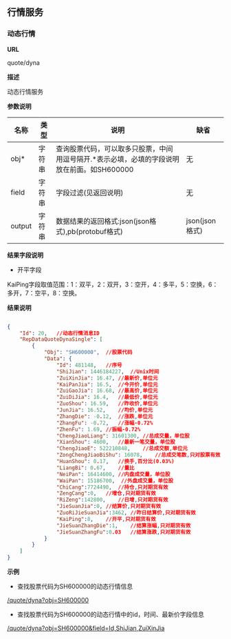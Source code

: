 
## 行情服务

### 动态行情

**URL**

quote/dyna

**描述**

动态行情服务

**参数说明**

|名称|类型|说明|缺省|
| -------- | -------- | -------- | -------- |
|obj\*|字符串|查询股票代码，可以取多只股票，中间用逗号隔开.\*表示必填，必填的字段说明放在前面。如SH600000|无|
|field|字符串|字段过滤(见返回说明)|无|
|output|字符串|数据结果的返回格式:json(json格式),pb(protobuf格式)|json(json格式)|

**结果字段说明**

-  开平字段

KaiPing字段取值范围：1：双平，2：双开，3：空开，4：多平，5：空换，6：多开，7：空平，8：空换。

**结果说明**

```json

{
    "Id": 20,   //动态行情消息ID
    "RepDataQuoteDynaSingle": [ 
        {
            "Obj": "SH600000",  //股票代码
            "Data": {
                "Id": 481148,   //序号
                "ShiJian": 1446184227,  //Unix时间
                "ZuiXinJia": 16.47, //最新价,单位元
                "KaiPanJia": 16.5,  //今开价,单位元
                "ZuiGaoJia": 16.68, //最高价,单位元
                "ZuiDiJia": 16.4,   //最低价,单位元
                "ZuoShou": 16.59,   //昨收价,单位元
                "JunJia": 16.52,    //均价,单位元
                "ZhangDie": -0.12,  //涨跌,单位元
                "ZhangFu": -0.72,   //涨幅-0.72%
                "ZhenFu": 1.69, //振幅-0.72%
                "ChengJiaoLiang": 31601300, //总成交量，单位股
                "XianShou": 4600,   //最新一笔交量，单位股
                "ChengJiaoE": 522210848,    //总成交额,单位元
                "ZongChengJiaoBiShu": 16078,    //总成交笔数,只对股票有效
                "HuanShou": 0.17,   //换手,百分比(0.03%)
                "LiangBi": 0.67,    //量比
                "NeiPan": 16414600, //内盘成交量，单位股
                "WaiPan": 15186700,  //外盘成交量，单位股
                "ChiCang":7724490,  //持仓,只对期货有效
                "ZengCang":0,   //增仓,只对期货有效
                "RiZeng":142800,    //日增,只对期货有效
                "JieSuanJia":0, //结算价,只对期货有效
                "ZuoRiJieSuanJia":3462, //昨日结算价,只对期货有效
                "KaiPing":8,    //开平,只对期货有效
                "JieSuanZhangDie":1,    //结算涨幅,只对期货有效
                "JieSuanZhangFu":0.03   //结算涨跌,只对期货有效
            }
        }
    ]
}

```

**示例**

- 查找股票代码为SH600000的动态行情信息

[/quote/dyna?obj=SH600000]($APIHOST$/quote/dyna?obj=SH600000)

- 查找股票代码为SH600000的动态行情中的id，时间、最新价字段信息

[/quote/dyna?obj=SH600000&field=Id,ShiJian,ZuiXinJia]($APIHOST$/quote/dyna?obj=SH600000&field=Id,ShiJian,ZuiXinJia)
